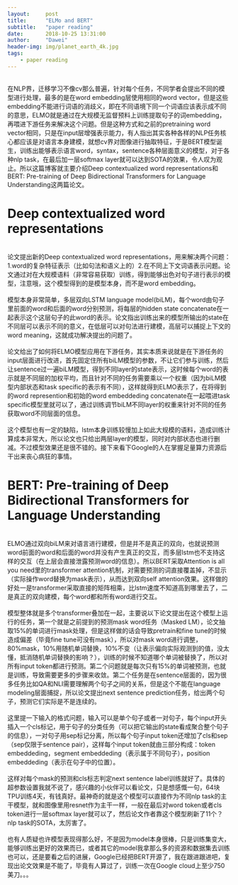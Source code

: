 ```yaml
---
layout:     post
title:      "ELMo and BERT"
subtitle:   "paper reading"
date:       2018-10-25 13:31:00
author:     "Dawei"
header-img: img/planet_earth_4k.jpg
tags:
    - paper reading
---   
```


<br>在NLP界，迁移学习不像cv那么普遍，针对每个任务，不同学者会提出不同的模型进行处理，最多的是在word embedding层使用相同的word vector，但是这些embedding不能进行词语的消歧义，即在不同语境下同一个词语应该表示成不同的意思，ELMO就是通过在大规模无监督预料上训练提取句子的词embedding，再喂进下游任务来解决这个问题。但是这种方式和之前的pretraining word vector相同，只是在input层增强表示能力，有人指出其实各种各样的NLP任务核心都应该是对语言本身建模，就想cv界对图像进行抽取特征，于是BERT模型诞生，训练出能够表示语言word，syntax，sentence各种层面意义的模型，对于各种nlp task，在最后加一层softmax layer就可以达到SOTA的效果，令人叹为观止。所以这篇博客就主要介绍Deep contextualized word representations和BERT: Pre-training of Deep Bidirectional Transformers for Language Understanding这两篇论文。<br/>

# Deep contextualized word representations
<br>论文提出新的Deep contextualized word representations，用来解决两个问题：1.word的复杂特征表示（比如句法和语义上的）2.在不同上下文词语表示问题。论文通过对在大规模语料（非常容易获取）训练，得到能够出色对句子进行表示的模型，注意哦，这个模型得到的是模型本身，而不是word embedding。<br/>
<br>模型本身非常简单，多层双向LSTM language model(biLM)，每个word由句子里前面的word和后面的word分别预测，将每层的hidden state concatenate在一起表示这个这层句子的此word的表示。论文指出训练出来的模型所输出的state在不同层可以表示不同的意义，在低层可以对句法进行建模，高层可以捕捉上下文的word meaning，这就成功解决提出的问题了。<br/>
<br>论文给出了如何将ELMO模型应用在下游任务，其实本质来说就是在下游任务的input层面进行改进，首先固定住所有biLM模型的参数，不让它们参与训练，然后让sentence过一遍biLM模型，得到不同layer的state表示，这时候每个word的表示就是不同层的加权平均，而且针对不同的任务需要乘以一个权重（因为biLM模型内部状态和task specific的表示有不同），这样就得到ELMO表示了，在将得到的word represention和初始的word embeddeding concatenate在一起喂进task specific模型里就可以了，通过训练调节biLM不同layer的权重来针对不同的任务获取word不同层面的信息。<br/>
<br>这个模型也有一定的缺陷，lstm本身训练较慢加上如此大规模的语料，造成训练计算成本非常大，所以论文也只给出两层layer的模型，同时对内部状态也进行删减。不过模型效果还是很不错的。接下来看下Google的人在掌握足量算力资源后干出来丧心病狂的事情。<br/>

# BERT: Pre-training of Deep Bidirectional Transformers for Language Understanding
<br>ELMO通过双向biLM来对语言进行建模，但是并不是真正的双向，也就说预测word前面的word和后面的word并没有产生真正的交互，而多层lstm也不支持这样的交互（在上层会直接泄露预测word的信息）。所以BERT采取Attention is all you need里的transformer attention机制，对需要预测的词直接覆盖掉，不显示（实际操作word替换为mask表示），从而达到双向self attention效果。这样做的好处一是transformer采取直接的矩阵相乘，比lstm速度不知道高到哪里去了，二是真正的双向建模，每个word都和所有word进行交互。<br/>
<br>模型整体就是多个transformer叠加在一起，主要说以下论文提出在这个模型上运行的任务，第一个就是之前提到的预测mask word任务（Masked LM），论文抽取15%的单词进行mask处理，但是这样做的话会导致pretrain和fine tune的时候造成偏差（毕竟fine tune可没有mask），所以对mask word进行调整，80%mask，10%用随机单词替换，10%不变（让表示偏向实际观测到的值，没太懂，抵消随机单词替换的影响？），训练的时候不知道哪个单词被替换了，所以对所有input token都进行预测。第二个问题就是每次只有15%的单词被预测，也就是训练，导致需要更多的步骤来收敛。第二个任务是在sentence层面的，因为很多任务比如QA和NLI需要理解两个句子之间的关系，但是这个不能在language modeling层面捕捉，所以论文提出next sentence prediction任务，给出两个句子，预测它们实际是不是连续的。<br/>
<br>这里提一下输入的格式问题，输入可以是单个句子或者一对句子，每个input开头插入一个cls标记，用于句子的分类任务（可以把它输出的state看成聚合整个句子的信息），一对句子用sep标记分离，所以每个句子input token还增加了cls和sep（sep仅限于sentence pair），这样每个input token就由三部分构成：token embeddeding，segment embeddeding（表示属于不同句子），position embeddeding（表示在句子中的位置）。<br/>
<br>这样对每个mask的预测和cls标志判定next sentence label训练就好了。具体的超参数设置我就不说了，感兴趣的小伙伴可以看论文，只是想感慨一句，64块TPU训练4天，有钱真好。最神奇的就是这个模型可以直接作为不同nlp task的主干模型，就和图像里用resnet作为主干一样，一般在最后对word token或者cls token进行一层softmax layer就可以了，然后论文作者靠这个模型刷新了11个？nlp task的SOTA，太厉害了。<br/>
<br>也有人质疑也许模型表现得那么好，不是因为model本身很棒，只是训练集变大，能够训练出更好的效果而已，或者其它的model我拿那么多的资源和数据集去训练也可以，还是要看之后的进展，Google已经把BERT开源了，我在跟进跟进吧，复现出论文效果是不能了，毕竟有人算过了，训练一次在Google cloud上至少750美刀。。。<br/>